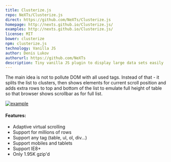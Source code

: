 ```yaml
---
title: Clusterize.js
repo: NeXTs/Clusterize.js
direct: https://github.com/NeXTs/Clusterize.js
homepage: http://nexts.github.io/Clusterize.js/
examples: http://nexts.github.io/Clusterize.js/
license: MIT
bower: clusterize
npm: clusterize.js
technology: Vanilla JS
author: Denis Lukov
authorurl: https://github.com/NeXTs
description: Tiny vanilla JS plugin to display large data sets easily
---
```


The main idea is not to pollute DOM with all used tags. Instead of that - it splits the list to clusters, then shows elements for current scroll position and adds extra rows to top and bottom of the list to emulate full height of table so that browser shows scrollbar as for full list.

[![example](http://nexts.github.io/Clusterize.js/img/table_example.gif)](http://nexts.github.io/Clusterize.js/)

#### Features:

* Adaptive virtual scrolling
* Support for millions of rows
* Support any tag (table, ul, ol, div...)
* Support mobiles and tablets
* Support IE8+
* Only 1.95K gzip'd